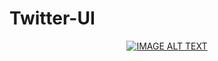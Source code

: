 # Twitter-UI

<div align="center">
  <a href="https://www.youtube.com/watch?v=HClGr5tT70I"><img src="https://img.youtube.com/vi/HClGr5tT70Id/0.jpg" alt="IMAGE ALT TEXT"></a>
</div>
